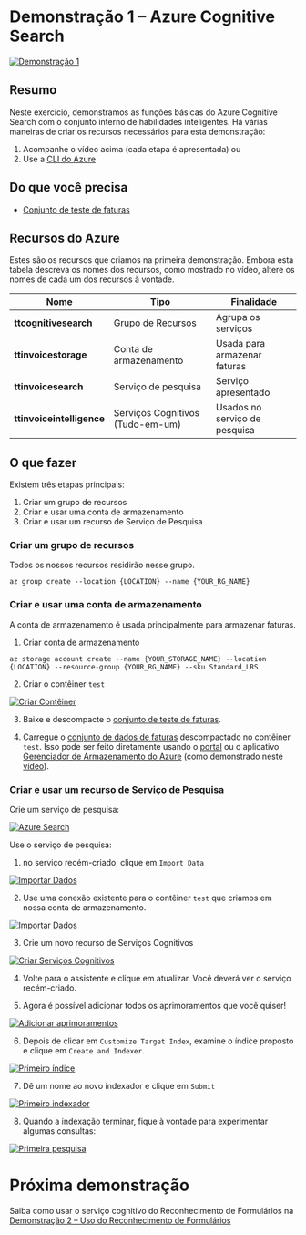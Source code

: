 # <a name="demo-1---azure-cognitive-search"></a>Demonstração 1 – Azure Cognitive Search

[![Demonstração 1](images/demo1.png)](https://globaleventcdn.blob.core.windows.net/assets/aiml/aiml10/videos/Demo1.mp4 "Demonstração 1")

## <a name="summary"></a>Resumo
Neste exercício, demonstramos as funções básicas do Azure Cognitive Search com o conjunto interno de habilidades inteligentes. Há várias maneiras de criar os recursos necessários para esta demonstração:
1. Acompanhe o vídeo acima (cada etapa é apresentada) ou
2. Use a [CLI do Azure](https://docs.microsoft.com/en-us/cli/azure/install-azure-cli?view=azure-cli-latest&WT.mc_id=msignitethetour2019-github-aiml10)


## <a name="what-you-need"></a>Do que você precisa
- [Conjunto de teste de faturas](https://globaleventcdn.blob.core.windows.net/assets/aiml/aiml10/data/test.zip)

## <a name="azure-resources"></a>Recursos do Azure
Estes são os recursos que criamos na primeira demonstração. Embora esta tabela descreva os nomes dos recursos, como mostrado no vídeo, altere os nomes de cada um dos recursos à vontade.


| Nome                       | Tipo                            | Finalidade                    |
| -------------------------- | ------------------------------- | ------------------------- |
| **ttcognitivesearch**     | Grupo de Recursos                  | Agrupa os serviços   |
| **ttinvoicestorage**      | Conta de armazenamento                 | Usada para armazenar faturas     |
| **ttinvoicesearch**       | Serviço de pesquisa                  | Serviço apresentado           |
| **ttinvoiceintelligence** | Serviços Cognitivos (Tudo-em-um) | Usados no serviço de pesquisa |


## <a name="what-to-do"></a>O que fazer

Existem três etapas principais:
1. Criar um grupo de recursos
2. Criar e usar uma conta de armazenamento
3. Criar e usar um recurso de Serviço de Pesquisa



### <a name="create-a-resource-group"></a>Criar um grupo de recursos
Todos os nossos recursos residirão nesse grupo.

```
az group create --location {LOCATION} --name {YOUR_RG_NAME}
```

### <a name="create-and-use-storage-account"></a>Criar e usar uma conta de armazenamento
A conta de armazenamento é usada principalmente para armazenar faturas.

1. Criar conta de armazenamento

```
az storage account create --name {YOUR_STORAGE_NAME} --location {LOCATION} --resource-group {YOUR_RG_NAME} --sku Standard_LRS
```

2. Criar o contêiner `test`

[![Criar Contêiner](images/create_container.png)](https://docs.microsoft.com/en-us/azure/storage/blobs/storage-quickstart-blobs-portal?WT.mc_id=msignitethetour2019-github-aiml10 "Criar contêiner")

3. Baixe e descompacte o [conjunto de teste de faturas](https://globaleventcdn.blob.core.windows.net/assets/aiml/aiml10/data/test.zip).

4. Carregue o [conjunto de dados de faturas](https://globaleventcdn.blob.core.windows.net/assets/aiml/aiml10/data/test.zip) descompactado no contêiner `test`. Isso pode ser feito diretamente usando o [portal](https://docs.microsoft.com/en-us/azure/storage/blobs/storage-quickstart-blobs-portal?WT.mc_id=msignitethetour2019-github-aiml10#upload-a-block-blob) ou o aplicativo [Gerenciador de Armazenamento do Azure](https://docs.microsoft.com/en-us/azure/vs-azure-tools-storage-explorer-blobs?WT.mc_id=msignitethetour2019-github-aiml10) (como demonstrado neste [vídeo](https://globaleventcdn.blob.core.windows.net/assets/aiml/aiml10/videos/Demo1.mp4 "Demonstração 1")).

### <a name="create-and-use-a-search-service-resource"></a>Criar e usar um recurso de Serviço de Pesquisa
Crie um serviço de pesquisa:

[![Azure Search](images/azure_search.png)](https://docs.microsoft.com/en-us/azure/search/search-create-service-portal?WT.mc_id=msignitethetour2019-github-aiml10 "Azure Search")


Use o serviço de pesquisa:

1. no serviço recém-criado, clique em `Import Data`

[![Importar Dados](images/import_data.png)](https://docs.microsoft.com/en-us/azure/search/cognitive-search-quickstart-blob?WT.mc_id=msignitethetour2019-github-aiml10#create-the-enrichment-pipeline "Importar dados")

2. Use uma conexão existente para o contêiner `test` que criamos em nossa conta de armazenamento.

[![Importar Dados](images/connect_data.png)](https://docs.microsoft.com/en-us/azure/search/cognitive-search-quickstart-blob?WT.mc_id=msignitethetour2019-github-aiml10#step-1-create-a-data-source "Importar dados")

3. Crie um novo recurso de Serviços Cognitivos

[![Criar Serviços Cognitivos](images/attach_cognitive_svcs.png)](https://docs.microsoft.com/en-us/azure/search/cognitive-search-quickstart-blob?WT.mc_id=msignitethetour2019-github-aiml10#step-2-add-cognitive-skills "Criar Serviços Cognitivos")

4. Volte para o assistente e clique em atualizar. Você deverá ver o serviço recém-criado. 

5. Agora é possível adicionar todos os aprimoramentos que você quiser!

[![Adicionar aprimoramentos](images/add_enrichments.png)](https://docs.microsoft.com/en-us/azure/search/cognitive-search-quickstart-blob?WT.mc_id=msignitethetour2019-github-aiml10#step-2-add-cognitive-skills "Adicionar aprimoramentos")

6. Depois de clicar em `Customize Target Index`, examine o índice proposto e clique em `Create and Indexer`.

[![Primeiro índice](images/first_index.png)](https://docs.microsoft.com/en-us/azure/search/cognitive-search-quickstart-blob?WT.mc_id=msignitethetour2019-github-aiml10#step-3-configure-the-index "Primeiro índice")

7. Dê um nome ao novo indexador e clique em `Submit`

[![Primeiro indexador](images/first_indexer.png)](https://docs.microsoft.com/en-us/azure/search/cognitive-search-quickstart-blob?WT.mc_id=msignitethetour2019-github-aiml10#step-4-configure-the-indexer "Primeiro indexador")

8. Quando a indexação terminar, fique à vontade para experimentar algumas consultas:

[![Primeira pesquisa](images/first_search.png)](https://docs.microsoft.com/en-us/azure/search/cognitive-search-quickstart-blob?WT.mc_id=msignitethetour2019-github-aiml10#query-in-search-explorer "Primeira pesquisa")

# <a name="next-demo"></a>Próxima demonstração
Saiba como usar o serviço cognitivo do Reconhecimento de Formulários na [Demonstração 2 – Uso do Reconhecimento de Formulários](demo2.md)